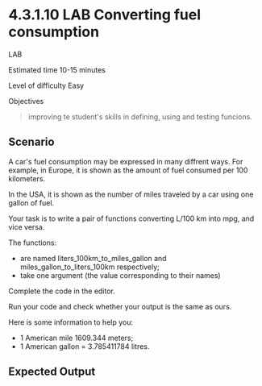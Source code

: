 # 4.3.1.10 LAB Converting fuel consumption

LAB

Estimated time 10-15 minutes

Level of difficulty Easy

Objectives

> improving te student's skills in defining, using and testing funcions.

## Scenario

A car's fuel consumption may be expressed in many diffrent ways. For example, in Europe, it is shown as the amount of fuel consumed per 100 kilometers.

In the USA, it is shown as the number of miles traveled by a car using one gallon of fuel.

Your task is to write a pair of functions converting L/100 km  into mpg, and vice versa.

The functions:
- are named liters_100km_to_miles_gallon and miles_gallon_to_liters_100km respectively;
- take one argument (the value corresponding to their names)

Complete the code in the editor.

Run your code and check whether your output is the same as ours.

Here is some information to help you:
- 1 American mile  1609.344 meters;
- 1 American gallon = 3.785411784 litres.

## Expected Output

